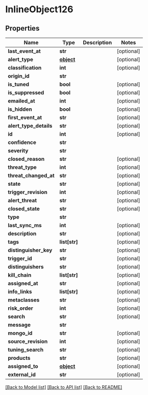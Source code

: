 # InlineObject126

## Properties
Name | Type | Description | Notes
------------ | ------------- | ------------- | -------------
**last_event_at** | **str** |  | [optional] 
**alert_type** | [**object**](.md) |  | [optional] 
**classification** | **int** |  | [optional] 
**origin_id** | **str** |  | 
**is_tuned** | **bool** |  | [optional] 
**is_suppressed** | **bool** |  | [optional] 
**emailed_at** | **int** |  | [optional] 
**is_hidden** | **bool** |  | [optional] 
**first_event_at** | **str** |  | [optional] 
**alert_type_details** | **str** |  | [optional] 
**id** | **int** |  | [optional] 
**confidence** | **str** |  | 
**severity** | **str** |  | 
**closed_reason** | **str** |  | [optional] 
**threat_type** | **int** |  | [optional] 
**threat_changed_at** | **str** |  | [optional] 
**state** | **str** |  | [optional] 
**trigger_revision** | **int** |  | [optional] 
**alert_threat** | **str** |  | [optional] 
**closed_state** | **str** |  | [optional] 
**type** | **str** |  | 
**last_sync_ms** | **int** |  | [optional] 
**description** | **str** |  | [optional] 
**tags** | **list[str]** |  | [optional] 
**distinguisher_key** | **str** |  | [optional] 
**trigger_id** | **str** |  | [optional] 
**distinguishers** | **str** |  | [optional] 
**kill_chain** | **list[str]** |  | [optional] 
**assigned_at** | **str** |  | [optional] 
**info_links** | **list[str]** |  | [optional] 
**metaclasses** | **str** |  | [optional] 
**risk_order** | **int** |  | [optional] 
**search** | **str** |  | [optional] 
**message** | **str** |  | 
**mongo_id** | **str** |  | [optional] 
**source_revision** | **int** |  | [optional] 
**tuning_search** | **str** |  | [optional] 
**products** | **str** |  | [optional] 
**assigned_to** | [**object**](.md) |  | [optional] 
**external_id** | **str** |  | [optional] 

[[Back to Model list]](../README.md#documentation-for-models) [[Back to API list]](../README.md#documentation-for-api-endpoints) [[Back to README]](../README.md)


